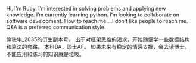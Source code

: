  Hi, I’m Ruby.
 I’m interested in solving problems and applying new knowledge.
 I’m currently learning python.
 I’m looking to collaborate on software development.
 How to reach me ...I don't like people to reach me. Q&A is a preferred communication style.

俺铁牛_2035的衍生副本号。
出于对框架思维的渴求，开始随便学一些数据结构和算法的套路。
本科BA，硕士AF。
如果未来有稳定的情感支撑，会去读博士。
不能应用和练习的知识就是垃圾。
